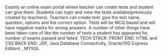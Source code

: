 Examly an online exam portal where teacher can create tests and student can give them. Students can login and view the tests availabe(previously created by teachers). Teachers can create test: give the test name, question, options and the correct option. Tests will be MCQ based and will have negative marks for wrong answers. A number of other things have been taken care of like the number of tests a student has appeared for, number of exams passed and failed. TECH STACK: FRONT END: HTML and CSS BACK END: JSP, Java Database Connectivity, Oracle(10G Express Edition) , MYSQL.
